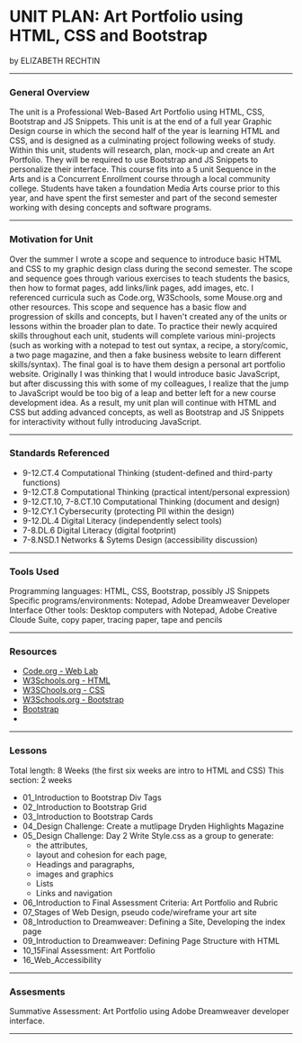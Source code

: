 # UNIT PLAN: Art Portfolio using HTML, CSS and Bootstrap
by ELIZABETH RECHTIN

-----

### General Overview
The unit is a Professional Web-Based Art Portfolio using HTML, CSS, Bootstrap and JS Snippets.  This unit is at the end of a full year Graphic Design course in which the second half of the year is learning HTML and CSS, and is designed as a culminating project following weeks of study.  Within this unit, students will research, plan, mock-up and create an Art Portfolio.  They will be required to use Bootstrap and JS Snippets to personalize their interface.  This course fits into a 5 unit Sequence in the Arts and is a Concurrent Enrollment course through a local community college.  Students have taken a foundation Media Arts course prior to this year, and have spent the first semester and part of the second semester working with desing concepts and software programs.  

---

### Motivation for Unit
Over the summer I wrote a scope and sequence to introduce basic HTML and CSS to my graphic design class during the second semester.  The scope and sequence goes through various exercises to teach students the basics, then how to format pages, add links/link pages, add images, etc.  I referenced curricula such as Code.org, W3Schools, some Mouse.org and other resources.  This scope and sequence has a basic flow and progression of skills and concepts, but I haven't created any of the units or lessons within the broader plan to date.  To practice their newly acquired skills throughout each unit, students will complete various mini-projects (such as working with a notepad to test out syntax, a recipe, a story/comic, a two page magazine,  and then a fake business website to learn different skills/syntax).
The final goal is to have them design a personal art portfolio website.   Originally I was thinking that I would introduce basic JavaScript, but after discussing this with some of my colleagues, I realize that the jump to JavaScript would be too big of a leap and better left for a new course development idea.  As a result, my unit plan will continue with HTML and CSS but adding advanced concepts, as well as Bootstrap and JS Snippets for interactivity without fully introducing JavaScript.

---

### Standards Referenced

+ 9-12.CT.4 Computational Thinking (student-defined and third-party functions)
+ 9-12.CT.8 Computational Thinking (practical intent/personal expression)
+ 9-12.CT.10, 7-8.CT.10 Computational Thinking (document and design)
+ 9-12.CY.1 Cybersecurity (protecting PII within the design)
+ 9-12.DL.4 Digital Literacy (independently select tools)
+ 7-8.DL.6 Digital Literacy (digital footprint)
+ 7-8.NSD.1 Networks & Sytems Design (accessibility discussion)


---

### Tools Used
Programming languages:  HTML, CSS, Bootstrap, possibly JS Snippets
Specific programs/environments:  Notepad, Adobe Dreamweaver Developer Interface
Other tools: Desktop computers with Notepad, Adobe Creative Cloude Suite, copy paper, tracing paper, tape and pencils

---

### Resources
+ [Code.org - Web Lab](https://studio.code.org/s/csd2-2022)
+ [W3Schools.org - HTML](https://www.w3schools.com/html/default.asp)
+ [W3SChools.org - CSS](https://www.w3schools.com/css/default.asp)
+ [W3Schools.org - Bootstrap](https://www.w3schools.com/bootstrap/default.asp)
+ [Bootstrap](https://getbootstrap.com/)
+ 


---

### Lessons
Total length:  8 Weeks (the first six weeks are intro to HTML and CSS)
This section: 2 weeks


+ 01_Introduction to Bootstrap Div Tags
+ 02_Introduction to Bootstrap Grid
+ 03_Introduction to Bootstrap Cards
+ 04_Design Challenge: Create a mutlipage Dryden Highlights Magazine
+ 05_Design Challenge: Day 2 Write Style.css as a group to generate:
    + the attributes, 
    + layout and cohesion for each page, 
    + Headings and paragraphs, 
    + images and graphics
    + Lists 
    + Links and navigation
+ 06_Introduction to Final Assessment Criteria: Art Portfolio and Rubric
+ 07_Stages of Web Design, pseudo code/wireframe your art site
+ 08_Introduction to Dreamweaver: Defining a Site, Developing the index page
+ 09_Introduction to Dreamweaver: Defining Page Structure with HTML
+ 10_15Final Assessment: Art Portfolio
+ 16_Web_Accessibility
---

### Assesments
Summative Assessment:  Art Portfolio using Adobe Dreamweaver developer interface. 

---
